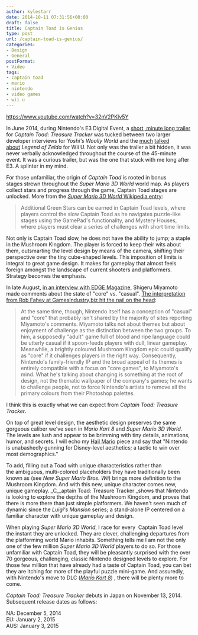 ```yaml
---
author: kylestarr
date: 2014-10-11 07:31:56+00:00
draft: false
title: Captain Toad is Genius
type: post
url: /captain-toad-is-genius/
categories:
- Design
- General
postFormat:
- Video
tags:
- captain toad
- mario
- nintendo
- video games
- wii u
---
```


<https://www.youtube.com/watch?v=32nV2PKIv5Y>

In June 2014, during Nintendo's E3 Digital Event, a [short, minute long trailer](http://youtu.be/GisRY6h100U?t=18m17s) for _Captain Toad: Treasure Tracker_ was tucked between two larger developer interviews for _Yoshi's Woolly World_ and the [much](http://www.polygon.com/2014/6/16/5814154/legend-of-zelda-wii-u-e3-trailer) [talked](http://bgr.com/2014/06/13/the-leged-of-zelda-wii-u-gameplay-trailer/) [about](http://www.ign.com/articles/2014/06/10/e3-2014-the-legend-of-zelda-for-wii-u-first-details) _Legend of Zelda_ for Wii U. Not only was the trailer a bit hidden, it was never verbally acknowledged throughout the course of the 45-minute event. It was a curious trailer, but was the one that stuck with me long after E3. A splinter in my mind.

For those unfamiliar, the origin of _Captain Toad_ is rooted in bonus stages strewn throughout the _Super Mario 3D World_ world map. As players collect stars and progress through the game, Captain Toad stages are unlocked. More from the [_Super Mario 3D World_ Wikipedia entry](http://en.wikipedia.org/wiki/Super_Mario_3D_World):

> Additional Green Stars can be earned in Captain Toad levels, where players control the slow Captain Toad as he navigates puzzle-like stages using the GamePad's functionality, and Mystery Houses, where players must clear a series of challenges with short time limits.

Not only is Captain Toad slow, he does not have the ability to jump; a staple in the Mushroom Kingdom. The player is forced to keep their wits about them, outsmarting the level design by means of the camera, shifting their perspective over the tiny cube-shaped levels. This imposition of limits is integral to great game design. It makes for gameplay that almost feels foreign amongst the landscape of current shooters and platformers. Strategy becomes the emphasis.

In late August, [in an interview with EDGE Magazine](http://www.edge-online.com/magazine/e271-return-of-the-king-miyamoto-the-worlds-greatest-game-designer-is-back-at-the-controls/), Shigeru Miyamoto made comments about the state of "core" vs. "casual". [The interpretation from Rob Fahey at GamesIndustry.biz hit the nail on the head](http://www.gamesindustry.biz/articles/2014-08-28-nintendo-isnt-hitting-reset):

> At the same time, though, Nintendo itself has a conception of "casual" and "core" that probably isn't shared by the majority of sites reporting Miyamoto's comments. Miyamoto talks not about themes but about enjoyment of challenge as the distinction between the two groups. To him, a supposedly "adult" game full of blood and ripe language could be utterly casual if it spoon-feeds players with dull, linear gameplay. Meanwhile, a brightly coloured Mushroom Kingdom epic could qualify as "core" if it challenges players in the right way. Consequently, Nintendo's family-friendly IP and the broad appeal of its themes is entirely compatible with a focus on "core games", to Miyamoto's mind. What he's talking about changing is something at the root of design, not the thematic wallpaper of the company's games; he wants to challenge people, not to force Nintendo's artists to remove all the primary colours from their Photoshop palettes.

I think this is exactly what we can expect from _Captain Toad: Treasure Tracker_.

On top of great level design, the aesthetic design preserves the same gorgeous caliber we've seen in _Mario Kart 8_ and _Super Mario 3D World_. The levels are lush and appear to be brimming with tiny details, animations, humor, and secrets. I will echo my [Hail Mario](/2014/06/01/hail-mario/) piece and say that "Nintendo is unabashedly gunning for Disney-level aesthetics; a tactic to win over most demographics."

To add, filling out a Toad with unique characteristics rather than the ambiguous, multi-colored placeholders they have traditionally been known as (see _New Super Mario Bros. Wii_) brings more definition to the Mushroom Kingdom. And with this new, unique character comes new, unique gameplay. _C__aptain Toad: Treasure Tracker _shows that Nintendo is looking to explore the depths of the Mushroom Kingdom, and proves that there is more there than just simple platformers. We haven't seen much of dynamic since the _Luigi's Mansion_ series; a stand-alone IP centered on a familiar character with unique gameplay and design.

When playing _Super Mario 3D World_, I race for every  Captain Toad level the instant they are unlocked. They are clever, challenging departures from the platforming world Mario inhabits. Something tells me I am not the only one of the few million _Super Mario 3D World_ players to do so. For those unfamiliar with Captain Toad, they will be pleasantly surprised with the over 70 gorgeous, challenging, classic Nintendo designed levels to explore. For those few million that have already had a taste of Captain Toad, you can bet they are itching for more of the playful puzzle mini-game. And assuredly, with Nintendo's move to DLC ([_Mario Kart 8_](http://mariokart8.nintendo.com/dlc/)) , there will be plenty more to come.

_Captain Toad: Treasure Tracker_ debuts in Japan on November 13, 2014. Subsequent release dates as follows:

NA: December 5, 2014  
EU: January 2, 2015  
AUS: January 3, 2015
